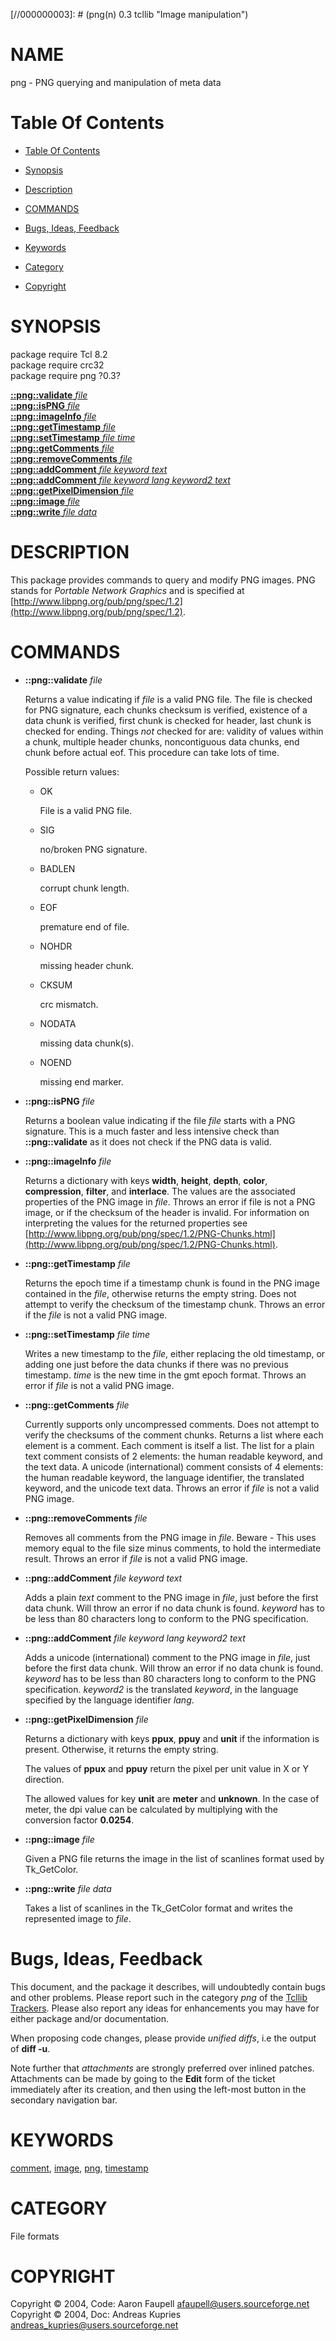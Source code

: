 
[//000000001]: # (png - Image manipulation)
[//000000002]: # (Generated from file 'png.man' by tcllib/doctools with format 'markdown')
[//000000003]: # (png(n) 0.3 tcllib "Image manipulation")

# NAME

png - PNG querying and manipulation of meta data

# <a name='toc'></a>Table Of Contents

  -  [Table Of Contents](#toc)

  -  [Synopsis](#synopsis)

  -  [Description](#section1)

  -  [COMMANDS](#section2)

  -  [Bugs, Ideas, Feedback](#section3)

  -  [Keywords](#keywords)

  -  [Category](#category)

  -  [Copyright](#copyright)

# <a name='synopsis'></a>SYNOPSIS

package require Tcl 8.2  
package require crc32  
package require png ?0.3?  

[__::png::validate__ *file*](#1)  
[__::png::isPNG__ *file*](#2)  
[__::png::imageInfo__ *file*](#3)  
[__::png::getTimestamp__ *file*](#4)  
[__::png::setTimestamp__ *file* *time*](#5)  
[__::png::getComments__ *file*](#6)  
[__::png::removeComments__ *file*](#7)  
[__::png::addComment__ *file* *keyword* *text*](#8)  
[__::png::addComment__ *file* *keyword* *lang* *keyword2* *text*](#9)  
[__::png::getPixelDimension__ *file*](#10)  
[__::png::image__ *file*](#11)  
[__::png::write__ *file* *data*](#12)  

# <a name='description'></a>DESCRIPTION

This package provides commands to query and modify PNG images. PNG stands for
*Portable Network Graphics* and is specified at
[http://www.libpng.org/pub/png/spec/1.2](http://www.libpng.org/pub/png/spec/1.2).

# <a name='section2'></a>COMMANDS

  - <a name='1'></a>__::png::validate__ *file*

    Returns a value indicating if *file* is a valid PNG file. The file is
    checked for PNG signature, each chunks checksum is verified, existence of a
    data chunk is verified, first chunk is checked for header, last chunk is
    checked for ending. Things *not* checked for are: validity of values within
    a chunk, multiple header chunks, noncontiguous data chunks, end chunk before
    actual eof. This procedure can take lots of time.

    Possible return values:

      * OK

        File is a valid PNG file.

      * SIG

        no/broken PNG signature.

      * BADLEN

        corrupt chunk length.

      * EOF

        premature end of file.

      * NOHDR

        missing header chunk.

      * CKSUM

        crc mismatch.

      * NODATA

        missing data chunk(s).

      * NOEND

        missing end marker.

  - <a name='2'></a>__::png::isPNG__ *file*

    Returns a boolean value indicating if the file *file* starts with a PNG
    signature. This is a much faster and less intensive check than
    __::png::validate__ as it does not check if the PNG data is valid.

  - <a name='3'></a>__::png::imageInfo__ *file*

    Returns a dictionary with keys __width__, __height__, __depth__, __color__,
    __compression__, __filter__, and __interlace__. The values are the
    associated properties of the PNG image in *file*. Throws an error if file is
    not a PNG image, or if the checksum of the header is invalid. For
    information on interpreting the values for the returned properties see
    [http://www.libpng.org/pub/png/spec/1.2/PNG-Chunks.html](http://www.libpng.org/pub/png/spec/1.2/PNG-Chunks.html).

  - <a name='4'></a>__::png::getTimestamp__ *file*

    Returns the epoch time if a timestamp chunk is found in the PNG image
    contained in the *file*, otherwise returns the empty string. Does not
    attempt to verify the checksum of the timestamp chunk. Throws an error if
    the *file* is not a valid PNG image.

  - <a name='5'></a>__::png::setTimestamp__ *file* *time*

    Writes a new timestamp to the *file*, either replacing the old timestamp, or
    adding one just before the data chunks if there was no previous timestamp.
    *time* is the new time in the gmt epoch format. Throws an error if *file* is
    not a valid PNG image.

  - <a name='6'></a>__::png::getComments__ *file*

    Currently supports only uncompressed comments. Does not attempt to verify
    the checksums of the comment chunks. Returns a list where each element is a
    comment. Each comment is itself a list. The list for a plain text comment
    consists of 2 elements: the human readable keyword, and the text data. A
    unicode (international) comment consists of 4 elements: the human readable
    keyword, the language identifier, the translated keyword, and the unicode
    text data. Throws an error if *file* is not a valid PNG image.

  - <a name='7'></a>__::png::removeComments__ *file*

    Removes all comments from the PNG image in *file*. Beware - This uses memory
    equal to the file size minus comments, to hold the intermediate result.
    Throws an error if *file* is not a valid PNG image.

  - <a name='8'></a>__::png::addComment__ *file* *keyword* *text*

    Adds a plain *text* comment to the PNG image in *file*, just before the
    first data chunk. Will throw an error if no data chunk is found. *keyword*
    has to be less than 80 characters long to conform to the PNG specification.

  - <a name='9'></a>__::png::addComment__ *file* *keyword* *lang* *keyword2* *text*

    Adds a unicode (international) comment to the PNG image in *file*, just
    before the first data chunk. Will throw an error if no data chunk is found.
    *keyword* has to be less than 80 characters long to conform to the PNG
    specification. *keyword2* is the translated *keyword*, in the language
    specified by the language identifier *lang*.

  - <a name='10'></a>__::png::getPixelDimension__ *file*

    Returns a dictionary with keys __ppux__, __ppuy__ and __unit__ if the
    information is present. Otherwise, it returns the empty string.

    The values of __ppux__ and __ppuy__ return the pixel per unit value in X or
    Y direction.

    The allowed values for key __unit__ are __meter__ and __unknown__. In the
    case of meter, the dpi value can be calculated by multiplying with the
    conversion factor __0.0254__.

  - <a name='11'></a>__::png::image__ *file*

    Given a PNG file returns the image in the list of scanlines format used by
    Tk_GetColor.

  - <a name='12'></a>__::png::write__ *file* *data*

    Takes a list of scanlines in the Tk_GetColor format and writes the
    represented image to *file*.

# <a name='section3'></a>Bugs, Ideas, Feedback

This document, and the package it describes, will undoubtedly contain bugs and
other problems. Please report such in the category *png* of the [Tcllib
Trackers](http://core.tcl.tk/tcllib/reportlist). Please also report any ideas
for enhancements you may have for either package and/or documentation.

When proposing code changes, please provide *unified diffs*, i.e the output of
__diff -u__.

Note further that *attachments* are strongly preferred over inlined patches.
Attachments can be made by going to the __Edit__ form of the ticket immediately
after its creation, and then using the left-most button in the secondary
navigation bar.

# <a name='keywords'></a>KEYWORDS

[comment](../../../../index.md#comment), [image](../../../../index.md#image),
[png](../../../../index.md#png), [timestamp](../../../../index.md#timestamp)

# <a name='category'></a>CATEGORY

File formats

# <a name='copyright'></a>COPYRIGHT

Copyright &copy; 2004, Code: Aaron Faupell <afaupell@users.sourceforge.net>  
Copyright &copy; 2004, Doc:  Andreas Kupries <andreas_kupries@users.sourceforge.net>
